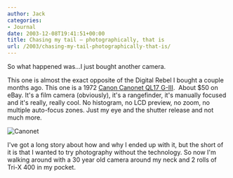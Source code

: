 ```yaml
---
author: Jack
categories:
- Journal
date: 2003-12-08T19:41:51+00:00
title: Chasing my tail – photographically, that is
url: /2003/chasing-my-tail-photographically-that-is/
---
```


So what happened was&#8230;I just bought another camera.

This one is almost the exact opposite of the Digital Rebel I bought a couple months ago. This one is a 1972 [Canon Canonet QL17 G-III][1].&nbsp; About $50 on eBay. It's a film camera (obviously), it's a rangefinder, it's manually focused and it's really, really cool. No histogram, no LCD preview, no zoom, no multiple auto-focus zones. Just my eye and the shutter release and not much more.
  

  
![Canonet][2]
  

  
I've got a long story about how and why I ended up with it, but the short of it is that I wanted to try photography without the technology. So now I'm walking around with a 30 year old camera around my neck and 2 rolls of Tri-X 400 in my pocket.

 [1]: http://www.cameraquest.com/canql17.htm
 [2]: /images/blog/ql17.jpg